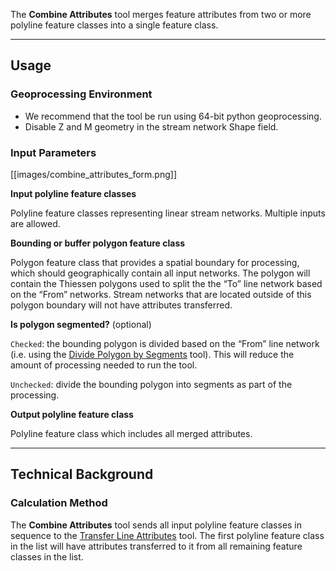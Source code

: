 The **Combine Attributes** tool merges feature attributes from two or more polyline feature classes into a single feature class.  

_______________________________________________________________
## Usage

### Geoprocessing Environment
* We recommend that the tool be run using 64-bit python geoprocessing.
* Disable Z and M geometry in the stream network Shape field.

### Input Parameters

[[images/combine_attributes_form.png]]

**Input polyline feature classes**

Polyline feature classes representing linear stream networks.  Multiple inputs are allowed. 

**Bounding or buffer polygon feature class**

Polygon feature class that provides a spatial boundary for processing, which should geographically contain all input networks. The polygon will contain the Thiessen polygons used to split the the “To” line network based on the “From” networks. Stream networks that are located outside of this polygon boundary will not have attributes transferred.

**Is polygon segmented?** (optional)

`Checked`: the bounding polygon is divided based on the “From” line network (i.e. using the [Divide Polygon by Segments](https://github.com/SouthForkResearch/gnat/wiki/Divide-Polygon-by-Segments) tool). This will reduce the amount of processing needed to run the tool.

`Unchecked`: divide the bounding polygon into segments as part of the processing.

**Output polyline feature class**

Polyline feature class which includes all merged attributes.

_______________________________________________________________
## Technical Background

### Calculation Method

The **Combine Attributes** tool sends all input polyline feature classes in sequence to the [Transfer Line Attributes](https://github.com/SouthForkResearch/gnat/wiki/Transfer-Line-Attributes) tool.  The first polyline feature class in the list will have attributes transferred to it from all remaining feature classes in the list.